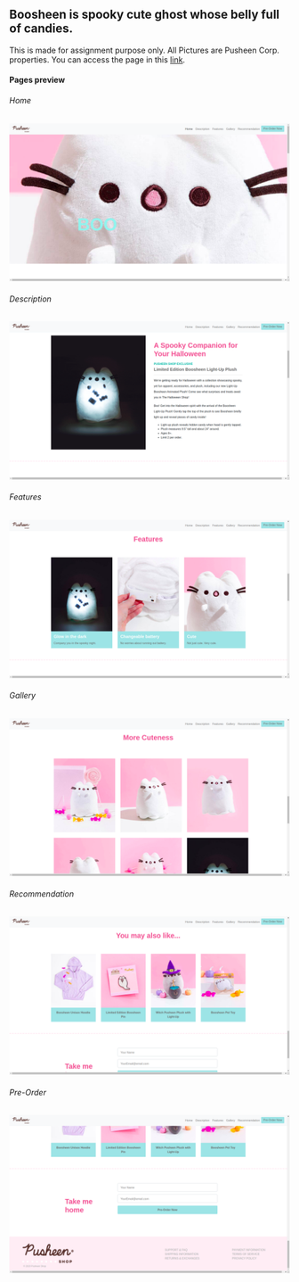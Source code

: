 ## Boosheen is spooky cute ghost whose belly full of candies.

This is made for assignment purpose only. All Pictures are Pusheen Corp. properties.
You can access the page in this [link](https://delinhira.github.io/Booshen-Landing-Page/).

#### Pages preview
###### Home
![Home](/screenshots/img-1.png)

###### Description
![Description](/screenshots/img-2.png)

###### Features
![Features](/screenshots/img-3.png)

###### Gallery
![Gallery](/screenshots/img-4.png)

###### Recommendation
![Recommendation](/screenshots/img-5.png)

###### Pre-Order
![Pre-Order](/screenshots/img-6.png)
